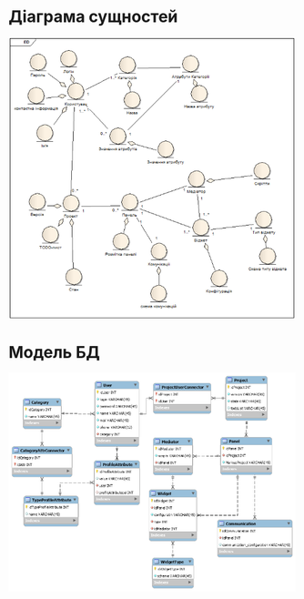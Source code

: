 # Діаграма сущностей
![](https://raw.githubusercontent.com/Makarenko98/DB_Project_DSS/master/DSS/dssErd.png)

# Модель БД
![](https://raw.githubusercontent.com/Makarenko98/DB_Project_DSS/master/DB.png)
